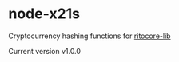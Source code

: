 node-x21s
===============
Cryptocurrency hashing functions for [ritocore-lib](https://github.com/traysi/ritocore-lib)


Current version v1.0.0
